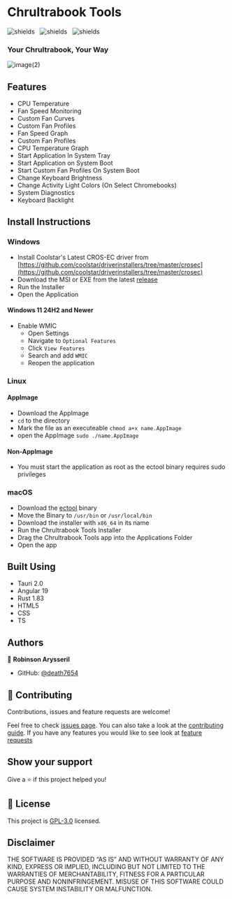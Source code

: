 # Chrultrabook Tools

<img src="https://img.shields.io/github/downloads/Death7654/Chrultrabook-Controller/total" alt="shields">&nbsp;&nbsp;
<img src="https://img.shields.io/github/forks/Death7654/Chrultrabook-Controller?style=social" alt="shields">&nbsp;&nbsp;
<img src="https://img.shields.io/github/stars/Death7654/Chrultrabook-Controller?style=social" alt="shields">

### Your Chrultrabook, Your Way

![image(2)](https://github.com/death7654/Chrultrabook-Tools/assets/72635727/1d5633e3-8b1e-4d0e-a3ba-096ed05675aa)

## Features

- CPU Temperature
- Fan Speed Monitoring
- Custom Fan Curves
- Custom Fan Profiles
- Fan Speed Graph
- Custom Fan Profiles
- CPU Temperature Graph
- Start Application In System Tray
- Start Application on System Boot
- Start Custom Fan Profiles On System Boot
- Change Keyboard Brightness
- Change Activity Light Colors (On Select Chromebooks)
- System Diagnostics
- Keyboard Backlight
  

## Install Instructions

### Windows

- Install Coolstar's Latest CROS-EC driver from [https://github.com/coolstar/driverinstallers/tree/master/crosec](https://github.com/coolstar/driverinstallers/tree/master/crosec)
- Download the MSI or EXE from the latest [release](https://github.com/death7654/Chrultrabook-Tools/releases)
- Run the Installer
- Open the Application

#### Windows 11 24H2 and Newer
- Enable WMIC
   - Open Settings
   - Navigate to `Optional Features`
   - Click `View Features`
   - Search and add `WMIC`
   - Reopen the application

### Linux

#### AppImage

- Download the AppImage
- `cd` to the directory
- Mark the file as an executeable `chmod a+x name.AppImage`
- open the AppImage `sudo ./name.AppImage`

#### Non-AppImage
- You must start the application as root as the ectool binary requires sudo privileges 

### macOS

- Download the [ectool](https://github.com/1Revenger1/ectool) binary
- Move the Binary to `/usr/bin` or `/usr/local/bin`
- Download the installer with  `x86_64` in its name
- Run the Chrultrabook Tools Installer
- Drag the Chrultrabook Tools app into the Applications Folder
- Open the app

## Built Using

- Tauri 2.0
- Angular 19
- Rust 1.83
- HTML5
- CSS
- TS

## Authors

👤 **Robinson Arysseril**

- GitHub: [@death7654](https://github.com/death7654)

## 🤝 Contributing

Contributions, issues and feature requests are welcome!

Feel free to check [issues page](https://github.com/death7654/Chrultrabook-Tools/issues?q=is%3Aissue+is%3Aopen+sort%3Aupdated-desc).
You can also take a look at the [contributing guide](https://github.com/death7654/Chrultrabook-Tools/wiki/Contributing).
If you have any features you would like to see look at [feature requests](https://github.com/death7654/Chrultrabook-Tools/discussions)

## Show your support

Give a ⭐️ if this project helped you!

## 📝 License

This project is [GPL-3.0](https://github.com/death7654/Chrultrabook-Tools/blob/3.X.X/LICENSE) licensed.

## Disclaimer

THE SOFTWARE IS PROVIDED “AS IS” AND WITHOUT WARRANTY OF ANY KIND, EXPRESS OR IMPLIED, INCLUDING BUT NOT LIMITED TO THE WARRANTIES OF MERCHANTABILITY, FITNESS FOR A PARTICULAR PURPOSE AND NONINFRINGEMENT. MISUSE OF THIS SOFTWARE COULD CAUSE SYSTEM INSTABILITY OR MALFUNCTION.
